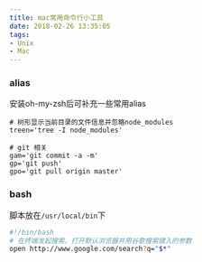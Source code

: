 ```yaml
---
title: mac常用命令行小工具
date: 2018-02-26 13:35:05
tags:
- Unix
- Mac
---
```


### alias
安装oh-my-zsh后可补充一些常用alias
```
# 树形显示当前目录的文件信息并忽略node_modules
treen='tree -I node_modules'

# git 相关
gam='git commit -a -m'
gp='git push'
gpo='git pull origin master'
```

### bash
脚本放在`/usr/local/bin`下

```bash
#!/bin/bash
# 在终端发起搜索，打开默认浏览器并用谷歌搜索键入的参数
open http://www.google.com/search?q="$*"
```